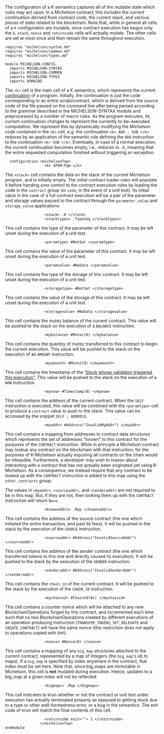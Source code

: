 The configuration of a K semantics captures all of the mutable state which rules may act upon.  In a Michelson contract, this includes the current continuation derived from contract code, the current stack, and various pieces of state related to the blockchain.  Note that, while in general all cells of a `K` configuration are mutable, once contract execution has begun only the `k`, `stack`, `nonce` and `returncode` cells will actually mutate.  The other cells are set at most once and then remain the same throughout execution.

```k
requires "michelson/syntax.md"
requires "michelson/common.md"
requires "michelson/types.md"

module MICHELSON-CONFIG
  imports MICHELSON-SYNTAX
  imports MICHELSON-COMMON
  imports MICHELSON-TYPES
  imports DOMAINS
```

The `<k>` cell is the main cell of a K semantics, which represents the current [continuation](https://en.wikipedia.org/wiki/Continuation) of a program.
Initially, the continuation is just the code corresponding to an entire script/contract, which is derived from the source code of the file passed on the command line after being parsed according to the grammar described in the MICHELSON-SYNTAX module and preprocessed by a number of macro rules.
As the program executes, its current continuation changes to represent the currently to-be-executed computation.
We represent this by dynamically modifying the Michelson code contained in the `<k>` cell, e.g. the continuation `<k> ADD ; SUB </k>` reduces by an application of the semantic rule defining the `ADD` instruction to the continuation `<k> SUB </k>`.
Eventually, in case of a normal execution, the current continuation becomes empty, i.e., reduces to `.K`, meaning that the entire requested computation finished without triggering an exception.

```k
  configuration <michelsonTop>
                  <k> $PGM:Pgm </k>
```

The `<stack>` cell contains the data on the stack of the current Michelson program, and is initially empty.  The initial contract loader rules will populate it before handing over control to the contract execution rules by loading the code in the `contract` group (or `code`, in the event of a unit test).  Its initial value in the case of a full contract execution will be a pair of the parameter and storage values passed to the contract through the `parameter_value` and `storage_value` applications.

```k
                  <stack> .K </stack>
                  <stacktypes> .TypeSeq </stacktypes>
```

This cell contains the type of the parameter of this contract.  It may be left unset during the execution of a unit test.

```k
                  <paramtype> #NotSet </paramtype>
```

This cell contains the value of the parameter of this contract.  It may be left unset during the execution of a unit test.

```k
                  <paramvalue> #NoData </paramvalue>
```

This cell contains the type of the storage of this contract.  It may be left unset during the execution of a unit test.


```k
                  <storagetype> #NotSet </storagetype>
```

This cell contains the value of the storage of this contract.  It may be left unset during the execution of a unit test.


```k
                  <storagevalue> #NoData </storagevalue>
```

This cell contains the mutez balance of the current contract.  This value will be pushed to the stack on the execution of a `BALANCE` instruction.

```k
                  <mybalance> #Mutez(0) </mybalance>
```

This cell contains the quantity of mutez transferred to this contract to begin the current execution.  This value will be pushed to the stack on the execution of an `AMOUNT` instruction.

```k
                  <myamount> #Mutez(0) </myamount>
```

This cell contains the timestamp of the ["block whose validation triggered this execution"](https://tezos.gitlab.io/whitedoc/michelson.html).  This value will be pushed to the stack on the execution of a `NOW` instruction.

```k
                  <mynow> #Timestamp(0) </mynow>
```

This cell contains the address of the current contract.  When the `SELF` instruction is executed, this value will be combined with the `<paramtype>` cell to produce a `contract` value to push to the stack.  This value can be accessed by the snippet `SELF ; ADDRESS`.

[//]: # (Note that next proposal will probably add a SELF_ADDRESS instruction for this: https://gitlab.com/cryptiumlabs/tezos/-/merge_requests/75)

```k
                  <myaddr> #Address("InvalidMyAddr") </myaddr>
```

This cell contains a mapping from addresses to contract data structures which represents the set of addresses "known" to this contract for the purposes of the `CONTRACT` instruction.  While in principle a Michelson contract may lookup any contract on the blockchain with that instruction, for the purposes of K-Michelson actually exposing all contracts on the chain would be infeasible.  Furthermore, a developer may wish to reason about interacting with a contract that has not actually been originated yet using K-Michelson.  As a consequence, we instead require that any contract to be looked up with the `CONTRACT` instruction is added to this map using the `other_contracts` group.

The values in `<myaddr>`, `<sourceaddr>`, and `<senderaddr>` are *not* required to be in this map. But, if they are not, then looking them up with the `CONTRACT` instruction will return `None`.

```k
                  <knownaddrs> .Map </knownaddrs>
```

This cell contains the address of the source contract (the one which initiated the entire transaction, and paid its fees).  It will be pushed to the stack by the execution of the `SOURCE` instruction.

```k
                  <sourceaddr> #Address("InvalidSourceAddr") </sourceaddr>
```

This cell contains the address of the sender contract (the one which transferred tokens to this one and directly caused its execution).  It will be pushed to the stack by the execution of the `SENDER` instruction.


```k
                  <senderaddr> #Address("InvalidSenderAddr") </senderaddr>
```

This cell contains the `chain_id` of the current contract.  It will be pushed to the stack by the execution of the `CHAIN_ID` instruction.

```k
                  <mychainid> #ChainId(0x) </mychainid>
```

This cell contains a counter nonce which will be attached to any new BlockchainOperations forged by this contract, and incremented each time such that no two BlockchainOperations created by different executions of an operation producing instruction (`TRANSFER_TOKENS`, `SET_DELEGATE` and `CREATE_CONTRACT`) will have the same nonce (this restriction does not apply to operations copied with `DUP`).

```k
                  <nonce> #Nonce(0) </nonce>
```

This cell contains a mapping of any `big_map` structures attached to the current contract, represented by a map of Integers (the `big_map`'s id) to maps).  If a `big_map` is specified by index anywhere in the contract, that index must be set here.  Note that, since big\_maps are immutable in Michelson, this cell is **not** mutated during execution.  Hence, updates to a big\_map at a given index will not be reflected.

[//]: # (I find it a bit strange to say that big_map are immutable; the purpose of the UPDATE instruction is really to update the big_map; it is however true that the big_map is not updated during the execution but right after execution.)

```k
                  <bigmaps> .Map </bigmaps>
```

This cell indicates to krun whether or not the contract or unit test under execution has actually terminated properly as opposed to getting stuck due to a type or other well-formedness error, or a bug in the semantics.  The exit code of krun will match the final contents of this cell.

```k
                  <returncode exit=""> 1 </returncode>
                </michelsonTop>
endmodule
```

